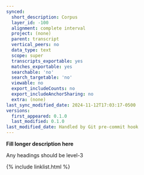 ```yaml
---
synced:
  short_description: Corpus
  layer_id: -100
  alignment: complete interval
  project: (none)
  parent: transcript
  vertical_peers: no
  data_type: text
  scope: super
  transcripts_exportable: yes
  matches_exportable: yes
  searchable: 'no'
  search_targetable: 'no'
  viewable: no
  export_includeCounts: no
  export_includeAnchorSharing: no
  extra: (none)
last_sync_modified_date: 2024-11-12T17:03:17-0500
versions:
  first_appeared: 0.1.0
  last_modified: 0.1.0
last_modified_date: Handled by Git pre-commit hook
---
```


**Fill longer description here**

Any headings should be level-3


{% include linklist.html %}
